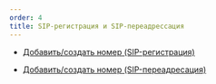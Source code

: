 ```yaml
---
order: 4
title: SIP-регистрация и SIP-переадрессация
---
```


-  [Добавить/создать номер (SIP-регистрация)](./sip-registraciya)

-  [Добавить/создать номер (SIP-переадресация)](./dobavit-sozdat-nomer-sip-pereadressaciya)


